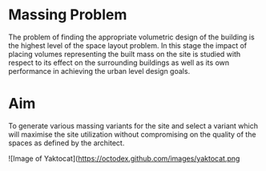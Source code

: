 # Massing Problem

The problem of finding the appropriate volumetric design of the building is the highest level of the space layout problem. In this stage the impact of placing volumes representing the built mass on the site is studied with respect to its effect on the surrounding buildings as well as its own performance in achieving the urban level design goals.

# Aim
To generate various massing variants for the site and select a variant which will maximise the site utilization without compromising on the quality of the spaces as defined by the architect.

![Image of Yaktocat](https://octodex.github.com/images/yaktocat.png

